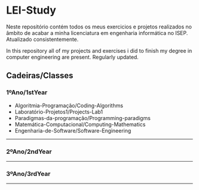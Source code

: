 # LEI-Study
Neste repositório contém todos os meus exercicios e projetos realizados no âmbito de acabar a minha licenciatura em engenharia informática no ISEP. Atualizado consistentemente.

In this repository all of my projects and exercises i did to finish my degree in computer engineering are present. Regularly updated.

## Cadeiras/Classes

### 1ºAno/1stYear
* Algoritmia-Programação/Coding-Algorithms
* Laboratório-Projetos1/Projects-Lab1
* Paradigmas-da-programação/Programming-paradigms
* Matemática-Computacional/Computing-Mathematics
* Engenharia-de-Software/Software-Engineering
---
### 2ºAno/2ndYear
---
### 3ºAno/3rdYear
---
